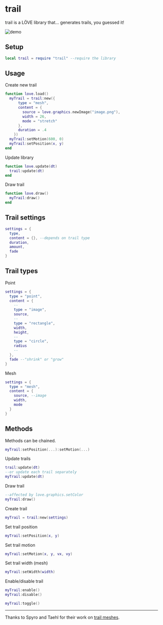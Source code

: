 trail
==============

trail is a LÖVE library that... generates trails, you guessed it!

![demo][demo]

Setup
----------------

```lua
local trail = require "trail" --require the library
```

Usage
----------------

Create new trail
```lua
function love.load()
  myTrail = trail:new({
      type = "mesh",
      content = {
        source = love.graphics.newImage("image.png"),
        width = 26,
        mode = "stretch"
      },
      duration = .4
    })
  myTrail:setMotion(600, 0)
  myTrail:setPosition(x, y)
end
```

Update library
```lua
function love.update(dt)
  trail:update(dt)
end
```

Draw trail
```lua
function love.draw()
  myTrail:draw()
end
```

Trail settings
----------------

```lua
settings = {
  type,
  content = {}, --depends on trail type
  duration,
  amount,
  fade
}
```



Trail types
----------------

Point
```lua
settings = {
  type = "point",
  content = {
    --
    type = "image",
    source,
    --
    type = "rectangle",
    width,
    height,
    --
    type = "circle",
    radius
    --
  },
  fade --"shrink" or "grow"
}
```

Mesh
```lua
settings = {
  type = "mesh",
  content = {
    source, --image
    width,
    mode
  }
}
```

Methods
----------------

Methods can be chained.
```lua
myTrail:setPosition(...):setMotion(...)
```

Update trails
```lua
trail:update(dt)
--or update each trail separately
myTrail:update(dt)
```

Draw trail
```lua
--affected by love.graphics.setColor
myTrail:draw()
```

Create trail
```lua
myTrail = trail:new(settings)
```

Set trail position
```lua
myTrail:setPosition(x, y)
```

Set trail motion
```lua
myTrail:setMotion(x, y, vx, vy)
```

Set trail width (mesh)
```lua
myTrail:setWidth(width)
```

Enable/disable trail
```lua
myTrail:enable()
myTrail:disable()

myTrail:toggle()
```

----------

Thanks to Spyro and Taehl for their work on [trail meshes](https://love2d.org/forums/viewtopic.php?f=5&t=77608).

[demo]: http://img4.hostingpics.net/pics/43495675et.gif
